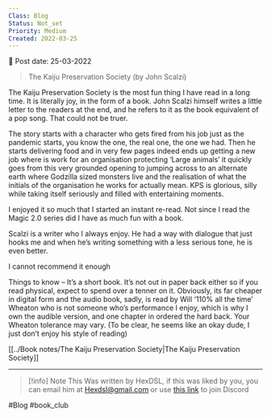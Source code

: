 ```yaml
---
Class: Blog
Status: Not_set
Priority: Medium
Created: 2022-03-25
---
```


📆 Post date: 25-03-2022

> The Kaiju Preservation Society (by John Scalzi)

The Kaiju Preservation Society is the most fun thing I have read in a long time. It is literally joy, in the form of a book. John Scalzi himself writes a little letter to the readers at the end, and he refers to it as the book equivalent of a pop song. That could not be truer.

The story starts with a character who gets fired from his job just as the pandemic starts, you know the one, the real one, the one we had. Then he starts delivering food and in very few pages indeed ends up getting a new job where is work for an organisation protecting ‘Large animals’ it quickly goes from this very grounded opening to jumping across to an alternate earth where Godzilla sized monsters live and the realisation of what the initials of the organisation he works for actually mean. KPS is glorious, silly while taking itself seriously and filled with entertaining moments.

I enjoyed it so much that I started an instant re-read. Not since I read the Magic 2.0 series did I have as much fun with a book.

Scalzi is a writer who I always enjoy. He had a way with dialogue that just hooks me and when he’s writing something with a less serious tone, he is even better.

I cannot recommend it enough 

Things to know – It’s a short book. It’s not out in paper back either so if you read physical, expect to spend over a tenner on it. Obviously, its far cheaper in digital form and the audio book, sadly, is read by Will ‘110% all the time’ Wheaton who is not someone who’s performance I enjoy, which is why I own the audible version, and one chapter in ordered the hard back. Your Wheaton tolerance may vary. (To be clear, he seems like an okay dude, I just don’t enjoy his style of reading)

[[../Book notes/The Kaiju Preservation Society|The Kaiju Preservation Society]]

---

> [!info] Note
> This Was written by HexDSL, if this was liked by you, you can email him at [Hexdsl@gmail.com](mailto:hexdsl@gmail.com) or use [this link](https://discord.hexdsl.com) to join Discord

#Blog #book_club 